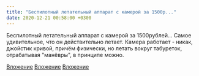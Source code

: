 ```yaml
---
title: "Беспилотный летательный аппарат с камерой за 1500р..."
date: 2020-12-21 00:58:00 +0300
---
```


Беспилотный летательный аппарат с камерой за 1500рублей... Самое удивительное, что он действительно летает. Камера работает - никак, джойстик кривой, причём физически, но летать вокруг табуреток, отрабатывая "манёвры", в принципе можно.


[Вложение](/assets/vk_photos/3/oKbWYEKsdWA.jpg)
[Вложение](/assets/vk_photos/2/VXOO1pTTm2c.jpg)
[Вложение](/assets/vk_photos/2/NOT2GdarPUo.jpg)
